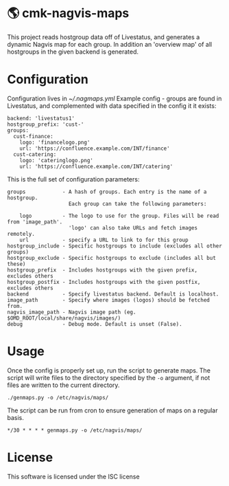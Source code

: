 :earth_americas: cmk-nagvis-maps
===============

This project reads hostgroup data off of Livestatus, and generates a dynamic Nagvis map for each group.
In addition an 'overview map' of all hostgroups in the given backend is generated.

Configuration
=============
Configuration lives in _~/.nagmaps.yml_
Example config - groups are found in Livestatus, and complemented with data specified in the config it it exists:

    backend: 'livestatus1'
    hostgroup_prefix: 'cust-'
    groups:
      cust-finance:
        logo: 'financelogo.png'
        url: 'https://confluence.example.com/INT/finance'
      cust-catering:
        logo: 'cateringlogo.png'
        url: 'https://confluence.example.com/INT/catering'


This is the full set of configuration parameters:

    groups            - A hash of groups. Each entry is the name of a hostgroup.
                        Each group can take the following parameters:
                        
        logo          - The logo to use for the group. Files will be read from 'image_path'.
                        'logo' can also take URLs and fetch images remotely.
        url           - specify a URL to link to for this group
    hostgroup_include - Specific hostgroups to include (excludes all other groups)
    hostgroup_exclude - Specific hostgroups to exclude (includes all but these)
    hostgroup_prefix  - Includes hostgroups with the given prefix, excludes others
    hostgroup_postfix - Includes hostgroups with the given postfix, excludes others
    backend           - Specify livestatus backend. Default is localhost.
    image_path        - Specify where images (logos) should be fetched from.
    nagvis_image_path - Nagvis image path (eg. $OMD_ROOT/local/share/nagvis/images/)
    debug             - Debug mode. Default is unset (False).


Usage
=====

Once the config is properly set up, run the script to generate maps.
The script will write files to the directory specified by the `-o` argument, if not files are written to the current directory.

    ./genmaps.py -o /etc/nagvis/maps/

The script can be run from cron to ensure generation of maps on a regular basis.

    */30 * * * * genmaps.py -o /etc/nagvis/maps/

License
=======

This software is licensed under the ISC license
